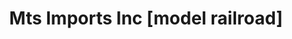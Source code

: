 ---
title: "Mts Imports Inc [model railroad]"
url: /middletown/mts-imports-inc-model-railroad/
shop: Sport
---